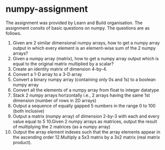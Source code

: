 # numpy-assignment
The assignment was provided by Learn and Build organisation.
The assignment consits of basic questions on numpy.
The questions are as follows.


1. Given are 2 similar dimensional numpy arrays, how to get a numpy array output
in which every element is an element-wise sum of the 2 numpy arrays?
2. Given a numpy array (matrix), how to get a numpy array output which is equal to
the original matrix multiplied by a scalar?
3. Create an identity matrix of dimension 4-by-4.
4. Convert a 1-D array to a 3-D array
5. Convert a binary numpy array (containing only 0s and 1s) to a boolean numpy
array
6. Convert all the elements of a numpy array from float to integer datatype
7. Stack 2 numpy arrays horizontally i.e., 2 arrays having the same 1st dimension
(number of rows in 2D arrays)
8. Output a sequence of equally gapped 5 numbers in the range 0 to 100 (both
inclusive)
9. Output a matrix (numpy array) of dimension 2-by-3 with each and every value
equal to 5
10.Given 2 numpy arrays as matrices, output the result of multiplying the 2 matrices
(as a numpy array)
11. Output the array element indexes such that the array elements appear in the
ascending order
12.Multiply a 5x3 matrix by a 3x2 matrix (real matrix product).
